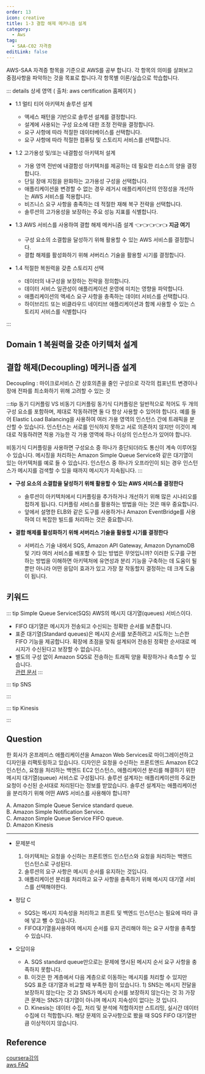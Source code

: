 ```yaml
---
order: 13
icon: creative
title: 1-3 결합 해제 메커니즘 설계
category: 
  - Aws
tag: 
  - SAA-C02 자격증
editLink: false
---
```

  
AWS-SAA 자격증 항목을 기준으로 AWS를 공부 합니다. 각 항목의 의미를 살펴보고 중점사항을 파악하는 것을 목표로 합니다.각 항목별 이론/실습으로 학습합니다.

::: details 상세 영역 ( 출처: aws certification 홈페이지 )

* 1.1 멀티 티어 아키텍처 솔루션 설계 
  * 액세스 패턴을 기반으로 솔루션 설계를 결정합니다.
  * 설계에 사용되는 구성 요소에 대한 조정 전략을 결정합니다.
  * 요구 사항에 따라 적절한 데이터베이스를 선택합니다.
  * 요구 사항에 따라 적절한 컴퓨팅 및 스토리지 서비스를 선택합니다.  

* 1.2 고가용성 및/또는 내결함성 아키텍처 설계
  * 가용 영역 전반에 내결함성 아키텍처를 제공하는 데 필요한 리소스의 양을 결정합니다.
  * 단일 장애 지점을 완화하는 고가용성 구성을 선택합니다. 
  *  애플리케이션을 변경할 수 없는 경우 레거시 애플리케이션의 안정성을 개선하는 AWS
  서비스를 적용합니다.
  * 비즈니스 요구 사항을 충족하는 데 적절한 재해 복구 전략을 선택합니다.
  * 솔루션의 고가용성을 보장하는 주요 성능 지표를 식별합니다.  

* 1.3 AWS 서비스를 사용하여 결합 해제 메커니즘 설계 👈👈👈👈👈 **지금 여기**
  * 구성 요소의 소결합을 달성하기 위해 활용할 수 있는 AWS 서비스를 결정합니다.
  * 결합 해제를 활성화하기 위해 서버리스 기술을 활용할 시기를 결정합니다.  

* 1.4 적절한 복원력을 갖춘 스토리지 선택
  * 데이터의 내구성을 보장하는 전략을 정의합니다.
  * 데이터 서비스 일관성이 애플리케이션 운영에 미치는 영향을 파악합니다.
  * 애플리케이션의 액세스 요구 사항을 충족하는 데이터 서비스를 선택합니다.
  * 하이브리드 또는 비클라우드 네이티브 애플리케이션과 함께 사용할 수 있는 스토리지
서비스를 식별합니다

:::

## Domain 1 복원력을 갖춘 아키텍처 설계
## 결합 해제(Decoupling) 메커니즘 설계

Decoupling : 마이크로서비스 간 상호의존을 줄인 구성으로 각각의 컴포넌트 변경이나 장애 전파를 최소화하기 위해 고려할 수 있는 것

:::tip 동기 디커플링 VS 비동기 디커플링
  동기식 디커플링은 일반적으로 적어도 두 개의 구성 요소를 포함하며, 제대로 작동하려면 둘 다 항상 사용할 수 있어야 합니다. 예를 들어 Elastic Load Balancing을 사용하여 여러 가용 영역의 인스턴스 간에 트래픽을 분산할 수 있습니다. 인스턴스는 서로를 인식하지 못하고 서로 의존하지 않지만 이것이 제대로 작동하려면 적용 가능한 각 가용 영역에 하나 이상의 인스턴스가 있어야 합니다.

  비동기식 디커플링을 사용하면 구성요소 중 하나가 중단되더라도 통신이 계속 이루어질 수 있습니다. 메시징을 처리하는 Amazon Simple Queue Service와 같은 대기열이 있는 아키텍처를 예로 들 수 있습니다. 인스턴스 중 하나가 오프라인이 되는 경우 인스턴스가 메시지를 검색할 수 있을 때까지 메시지가 지속됩니다.
:::


- **구성 요소의 소결합을 달성하기 위해 활용할 수 있는 AWS 서비스를 결정한다**

  - 솔루션이 아키텍처에서 디커플링을 추가하거나 개선하기 위해 많은 시나리오를 접하게 됩니다. 디커플링 서비스를 활용하는 방법을 아는 것은 매우 중요합니다.
  - 앞에서 설명한 ELB와 같은 도구를 사용하거나 Amazon EventBridge를 사용하여 더 복잡한 빌드를 처리하는 것은 중요합니다.

- **결합 해제를 활성화하기 위해 서버리스 기술을 활용할 시기를 결정한다**
  - 서버리스 기술 내에서 SQS, Amazon API Gateway, Amazon DynamoDB 및 기타 여러 서비스를 배포할 수 있는 방법은 무엇입니까? 이러한 도구를 구현하는 방법을 이해하면 아키텍처에 유연성과 분리 기능을 구축하는 데 도움이 될 뿐만 아니라 어떤 응답이 효과가 있고 가장 잘 작동할지 결정하는 데 크게 도움이 됩니다.


## 키워드
::: tip Simple Queue Service(SQS)
AWS의 메시지 대기열(queues) 서비스이다. 
* FIFO 대기열은 메시지가 전송되고 수신되는 정확한 순서를 보존합니다.
* 표준 대기열(Standard queues)은 메시지 순서를 보존하려고 시도하는 느슨한 FIFO 기능을 제공합니다. 확장에 초점을 맞춰 설계되어 전송된 정확한 순서대로 메시지가 수신된다고 보장할 수 없습니다.
* 별도의 구성 없이 Amazon SQS로 전송하는 트래픽 양을 확장하거나 축소할 수 있습니다.  
[관련 문서](https://aws.amazon.com/ko/sqs/faqs/)
:::

::: tip SNS

:::

::: tip Kinesis

:::
## Question

한 회사가 온프레미스 애플리케이션을 Amazon Web Services로 마이그레이션하고 디자인을 리팩토링하고
있습니다. 디자인은 요청을 수신하는 프론트엔드 Amazon EC2 인스턴스, 요청을 처리하는 백엔드 EC2 
인스턴스, 애플리케이션 분리를 해결하기 위한 메시지 대기열(queue) 서비스로 구성됩니다. 솔루션 설계자는 애플리케이션의 주요한 요청이 수신된 순서대로 처리된다는 정보를 받았습니다. 솔루션 설계자는 
애플리케이션을 분리하기 위해 어떤 AWS 서비스를 사용해야 합니까?

A. Amazon Simple Queue Service standard queue.  
B. Amazon Simple Notification Service.   
C. Amazon Simple Queue Service FIFO queue.  
D. Amazon Kinesis  

---
* 문제분석
  1) 아키텍처는 요청을 수신하는 프론트엔드 인스턴스와 요청을 처리하는 백엔드 인스턴스로 구성된다.  
  2) 솔루션의 요구 사항은 메시지 순서를 유지하는 것입니다.
  3) 애플리케이션 분리를 처리하고 요구 사항을 충족하기 위해 메시지 대기열 서비스를 선택해야한다.

* 정답 C
  * SQS는 메시지 지속성을 처리하고 프론트 및 백엔드 인스턴스는 필요에 따라 큐에 넣고 뺄 수 있습니다.
  * FIFO대기열을사용하여 메시지 순서를 유지 관리해야 하는 요구 사항을 충족할 수 있습니다.

* 오답이유  
  * A. SQS standard queue만으로는 문제에 명시된 메시지 순서 요구 사항을 충족하지 못합니다.   
  * B. 이것은 한 계층에서 다음 계층으로 이동하는 메시지를 처리할 수 있지만 SQS 표준 대기열과 비교할 때 부족한 점이 있습니다. 1) SNS는 메시지 전달을 보장하지 않는다는 것 2) SNS가 메시지 순서를 보장하지 않는다는 것 3) 가장 큰 문제는 SNS가 대기열이 아니며 메시지 지속성이 없다는 것 입니다.  
  * D. Kinesis는 데이터 수집, 처리 및 분석에 적합하지만 스트리밍, 실시간 데이터 수집에 더 적합합니다. 해당 문제의 요구사항으로 봤을 때 SQS FIFO 대기열만큼 이상적이지 않습니다.

## Reference

[coursera강의](https://www.coursera.org/learn/aws-certified-solutions-architect-associate)  
[aws FAQ](https://aws.amazon.com/ko/faqs/)
